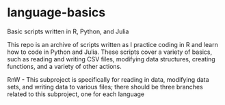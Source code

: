 # language-basics
Basic scripts written in R, Python, and Julia

This repo is an archive of scripts written as I practice coding in R and learn how to code in Python and Julia. These scripts cover a variety of basics, such as reading and writing CSV files, modifying data structures, creating functions, and a variety of other actions.

RnW - This subproject is specifically for reading in data, modifying data sets, and writing data to various files; there should be three branches related to this subproject, one for each language
